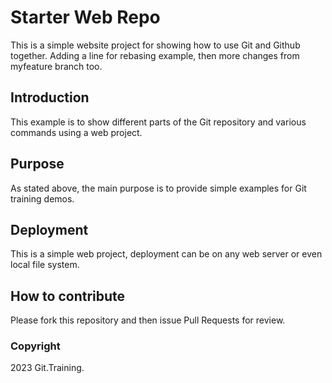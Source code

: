 # Starter Web Repo

This is a simple website project for showing how to use Git and Github together. Adding a line for rebasing example, then more changes from myfeature branch too. 

## Introduction

This example is to show different parts of the Git repository and various commands using a web project.

## Purpose

As stated above, the main purpose is to provide simple examples for Git training demos.

## Deployment

This is a simple web project, deployment can be on any web server or even local file system.

## How to contribute

Please fork this repository and then issue Pull Requests for review.


### Copyright

2023 Git.Training.